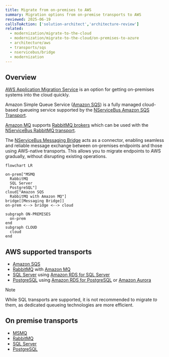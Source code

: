 ```yaml
---
title: Migrate from on-premises to AWS
summary: Migration options from on-premise transports to AWS
reviewed: 2025-06-19
callsToAction: ['solution-architect','architecture-review']
related:
  - modernization/migrate-to-the-cloud
  - modernization/migrate-to-the-cloud/on-premises-to-azure
  - architecture/aws
  - transports/sqs
  - nservicebus/bridge
  - modernization
---
```


## Overview

[AWS Application Migration Service](https://aws.amazon.com/application-migration-service/when-to-choose-aws-mgn/) is an option for getting on-premises systems into the cloud quickly.

Amazon Simple Queue Service ([Amazon SQS](https://aws.amazon.com/sqs/)) is a fully managed cloud-based queueing service supported by the [NServiceBus Amazon SQS Transport](/transports/sqs).

[Amazon MQ](https://aws.amazon.com/amazon-mq/) supports [RabbitMQ brokers](https://docs.aws.amazon.com/amazon-mq/latest/developer-guide/working-with-rabbitmq.html) which can be used with the [NServiceBus RabbitMQ transport](/transports/rabbitmq/).

The [NServiceBus Messaging Bridge](/nservicebus/bridge) acts as a connector, enabling seamless and reliable message exchange between on-premises endpoints and those using AWS-native transports. This allows you to migrate endpoints to AWS gradually, without disrupting existing operations.

```mermaid
flowchart LR

on-prem["MSMQ
  RabbitMQ
  SQL Server
  PostgreSQL"]
cloud["Amazon SQS
  RabbitMQ with Amazon MQ"]
bridge[[Messaging Bridge]]
on-prem <--> bridge <--> cloud

subgraph ON-PREMISES
  on-prem
end
subgraph CLOUD
  cloud
end
```

## AWS supported transports

- [Amazon SQS](/transports/sqs/)
- [RabbitMQ](/transports/rabbitmq/) with [Amazon MQ](https://aws.amazon.com/amazon-mq/)
- [SQL Server](/transports/sql/)  using [Amazon RDS for SQL Server](https://aws.amazon.com/rds/sqlserver/)
- [PostgreSQL](/transports/postgresql/)  using [Amazon RDS for PostgreSQL](https://aws.amazon.com/rds/postgresql/) or [Amazon Aurora](https://aws.amazon.com/rds/aurora/)

> [!NOTE]
> While SQL transports are supported, it is not recommended to migrate *to* them, as dedicated queueing technologies are more efficient.

## On premise transports

- [MSMQ](/transports/msmq/)
- [RabbitMQ](/transports/rabbitmq/)
- [SQL Server](/transports/sql/)
- [PostgreSQL](/transports/postgresql/)
